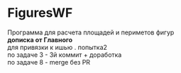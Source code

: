 # FiguresWF
Программа для расчета площадей и периметов фигур  
**дописка от Главного**  
для привязки к ишью . попытка2  
по задаче 3 - 3й коммит + доработка  
по задаче 8 - merge без PR

